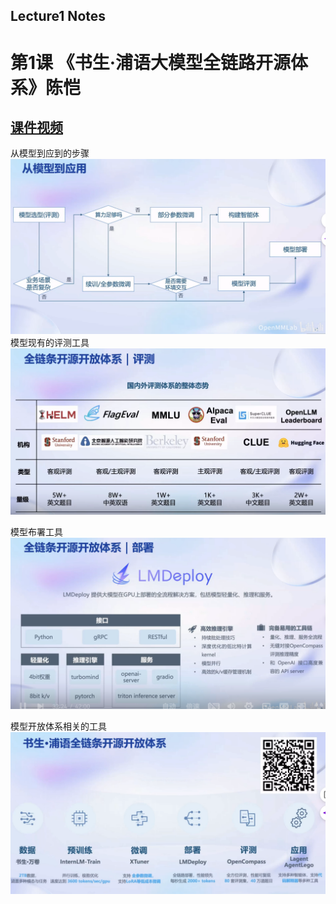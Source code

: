 ##  Lecture1 Notes  
# 第1课 《书生·浦语大模型全链路开源体系》陈恺
## [课件视频](https://www.bilibili.com/video/BV1Rc411b7ns)  
   从模型到应到的步骤  
   ![](./lecture1_img1.png)  
   模型现有的评测工具  
   ![](./lecture1_img2.png)  

   模型布署工具  
   ![](./lecture1_img3.png)  

   模型开放体系相关的工具  
   ![](./lecture1_img4.png)  
